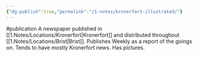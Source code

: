```yaml
---
{"dg-publish":true,"permalink":"/1-notes/kronerfort-illustrated/"}
---
```


#publication
A newspaper published in [[1.Notes/Locations/Kronerfort\|Kronerfort]] and distributed throughout [[1.Notes/Locations/Brist\|Brist]].
Publishes Weekly as a report of the goings on. Tends to have mostly Kronerfort news.
Has pictures.